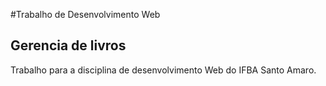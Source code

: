 #Trabalho de Desenvolvimento Web

## Gerencia de livros

Trabalho para a disciplina 
de desenvolvimento Web do IFBA Santo Amaro. 